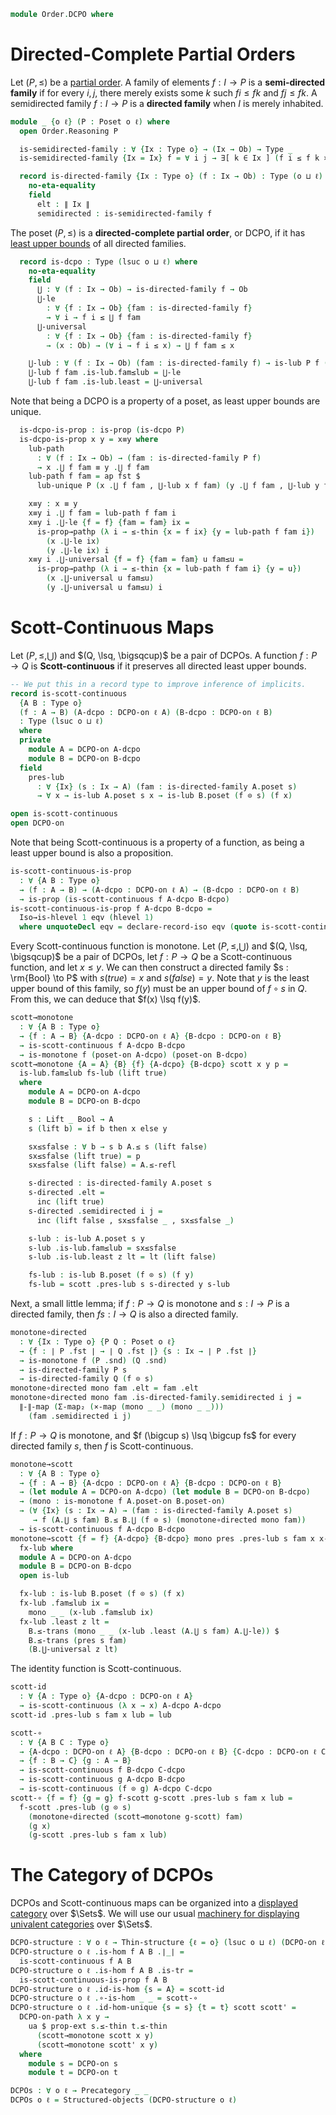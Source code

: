 <!--
```agda
-- Required to get pathp in DCPO-on to go through.
{-# OPTIONS --lossy-unification #-}
open import Data.Bool

open import Cat.Displayed.Univalence.Thin
open import Cat.Prelude

open import Order.Base
open import Order.Diagram.Lub
open import Order.Instances.Props

import Order.Reasoning
```
-->

```agda
module Order.DCPO where
```

<!--
```agda
private variable
  o ℓ ℓ' : Level
  Ix A B : Type o
```
-->

# Directed-Complete Partial Orders

Let $(P, \le)$ be a [partial order]. A family of elements $f : I \to P$ is
a **semi-directed family** if for every $i, j$, there merely exists
some $k$ such $f i \le f k$ and $f j \le f k$. A semidirected family
$f : I \to P$ is a **directed family** when $I$ is merely inhabited.

[partial order]: Order.Base.html

```agda
module _ {o ℓ} (P : Poset o ℓ) where
  open Order.Reasoning P

  is-semidirected-family : ∀ {Ix : Type o} → (Ix → Ob) → Type _
  is-semidirected-family {Ix = Ix} f = ∀ i j → ∃[ k ∈ Ix ] (f i ≤ f k × f j ≤ f k)

  record is-directed-family {Ix : Type o} (f : Ix → Ob) : Type (o ⊔ ℓ) where
    no-eta-equality
    field
      elt : ∥ Ix ∥
      semidirected : is-semidirected-family f

```

The poset $(P, \le)$ is a **directed-complete partial order**, or DCPO,
if it has [least upper bounds] of all directed families.

[least upper bounds]: Order.Diagram.Lub.html

```agda
  record is-dcpo : Type (lsuc o ⊔ ℓ) where
    no-eta-equality
    field
      ⋃ : ∀ (f : Ix → Ob) → is-directed-family f → Ob
      ⋃-le
        : ∀ {f : Ix → Ob} {fam : is-directed-family f}
        → ∀ i → f i ≤ ⋃ f fam
      ⋃-universal
        : ∀ {f : Ix → Ob} {fam : is-directed-family f}
        → (x : Ob) → (∀ i → f i ≤ x) → ⋃ f fam ≤ x

    ⋃-lub : ∀ (f : Ix → Ob) (fam : is-directed-family f) → is-lub P f (⋃ f fam)
    ⋃-lub f fam .is-lub.fam≤lub = ⋃-le 
    ⋃-lub f fam .is-lub.least = ⋃-universal
```

Note that being a DCPO is a property of a poset, as least upper bounds
are unique.

<!--
```agda
module _ {o ℓ} {P : Poset o ℓ} where
  open Order.Reasoning P
  open is-dcpo
```
-->

```agda
  is-dcpo-is-prop : is-prop (is-dcpo P)
  is-dcpo-is-prop x y = x≡y where
    lub-path
      : ∀ (f : Ix → Ob) → (fam : is-directed-family P f)
      → x .⋃ f fam ≡ y .⋃ f fam
    lub-path f fam = ap fst $
      lub-unique P (x .⋃ f fam , ⋃-lub x f fam) (y .⋃ f fam , ⋃-lub y f fam)

    x≡y : x ≡ y
    x≡y i .⋃ f fam = lub-path f fam i
    x≡y i .⋃-le {f = f} {fam = fam} ix =
      is-prop→pathp (λ i → ≤-thin {x = f ix} {y = lub-path f fam i})
        (x .⋃-le ix)
        (y .⋃-le ix) i
    x≡y i .⋃-universal {f = f} {fam = fam} u fam≤u =
      is-prop→pathp (λ i → ≤-thin {x = lub-path f fam i} {y = u})
        (x .⋃-universal u fam≤u)
        (y .⋃-universal u fam≤u) i
```

<!--
```agda
record DCPO-on {o} (ℓ : Level) (A : Type o) : Type (lsuc (o ⊔ ℓ)) where
  no-eta-equality
  field
    poset-on : Poset-on ℓ A
  open Poset-on poset-on public

  poset : Poset o ℓ
  poset = el A has-is-set , poset-on

  field
    has-dcpo : is-dcpo (el A has-is-set , poset-on)
  open is-dcpo has-dcpo public

DCPO : (o ℓ : Level) → Type (lsuc o ⊔ lsuc ℓ)
DCPO o ℓ = Σ[ A ∈ Type o ] DCPO-on ℓ A

DCPO-on-pathp
  : ∀ {A B : Type o}
  → {A-dcpo : DCPO-on ℓ A} {B-dcpo : DCPO-on ℓ B}
  → (p : A ≡ B)
  → PathP (λ i → p i → p i → Type ℓ) (DCPO-on._≤_ A-dcpo) (DCPO-on._≤_ B-dcpo)
  → PathP (λ i → DCPO-on ℓ (p i)) A-dcpo B-dcpo
DCPO-on-pathp {o = o} {ℓ = ℓ} {A-dcpo = A-dcpo} {B-dcpo} p q = dcpo-path where
  module A = DCPO-on A-dcpo
  module B = DCPO-on B-dcpo

  abstract
    on-path : PathP (λ i → Poset-on ℓ (p i)) A.poset-on B.poset-on
    on-path = Poset-on-pathp p q

  poset-line : I → Poset o ℓ
  poset-line i = el (p i) (Poset-on.has-is-set (on-path i)) , on-path i

  dcpo-path : PathP (λ i → DCPO-on ℓ (p i)) A-dcpo B-dcpo
  dcpo-path i .DCPO-on.poset-on = on-path i
  dcpo-path i .DCPO-on.has-dcpo =
    is-prop→pathp
      (λ i → is-dcpo-is-prop {P = poset-line i})
      A.has-dcpo B.has-dcpo i

DCPO-on-path
  : ∀ {A : Type o}
  → {P Q : DCPO-on ℓ A}
  → (∀ x y → DCPO-on._≤_ P x y ≡ DCPO-on._≤_ Q x y)
  → P ≡ Q
DCPO-on-path p = DCPO-on-pathp refl (funext λ x → funext λ y → p x y)

open is-directed-family
```
-->

# Scott-Continuous Maps

Let $(P, \le, \bigcup)$ and $(Q, \lsq, \bigsqcup)$ be a pair of DCPOs.
A function $f : P \to Q$ is **Scott-continuous** if it preserves all
directed least upper bounds.

```agda
-- We put this in a record type to improve inference of implicits.
record is-scott-continuous
  {A B : Type o}
  (f : A → B) (A-dcpo : DCPO-on ℓ A) (B-dcpo : DCPO-on ℓ B)
  : Type (lsuc o ⊔ ℓ)
  where
  private
    module A = DCPO-on A-dcpo
    module B = DCPO-on B-dcpo
  field
    pres-lub
      : ∀ {Ix} (s : Ix → A) (fam : is-directed-family A.poset s)
      → ∀ x → is-lub A.poset s x → is-lub B.poset (f ⊙ s) (f x)

open is-scott-continuous
open DCPO-on
```

Note that being Scott-continuous is a property of a function, as being
a least upper bound is also a proposition.

```agda
is-scott-continuous-is-prop
  : ∀ {A B : Type o}
  → (f : A → B) → (A-dcpo : DCPO-on ℓ A) → (B-dcpo : DCPO-on ℓ B)
  → is-prop (is-scott-continuous f A-dcpo B-dcpo)
is-scott-continuous-is-prop f A-dcpo B-dcpo =
  Iso→is-hlevel 1 eqv (hlevel 1)
  where unquoteDecl eqv = declare-record-iso eqv (quote is-scott-continuous) 
```

Every Scott-continuous function is monotone. Let $(P, \le, \bigcup)$ and
$(Q, \lsq, \bigsqcup)$ be a pair of DCPOs, let $f : P \to Q$ be a
Scott-continuous function, and let $x \le y$. We can then construct
a directed family $s : \rm{Bool} \to P$ with $s(true) = x$ and
$s(false) = y$. Note that $y$ is the least upper bound of this family,
so $f(y)$ must be an upper bound of $f \circ s$ in $Q$. From this,
we can deduce that $f(x) \lsq f(y)$.

```agda
scott→monotone
  : ∀ {A B : Type o}
  → {f : A → B} {A-dcpo : DCPO-on ℓ A} {B-dcpo : DCPO-on ℓ B}
  → is-scott-continuous f A-dcpo B-dcpo
  → is-monotone f (poset-on A-dcpo) (poset-on B-dcpo)
scott→monotone {A = A} {B} {f} {A-dcpo} {B-dcpo} scott x y p =
  is-lub.fam≤lub fs-lub (lift true)
  where
    module A = DCPO-on A-dcpo
    module B = DCPO-on B-dcpo

    s : Lift _ Bool → A
    s (lift b) = if b then x else y

    sx≤sfalse : ∀ b → s b A.≤ s (lift false)
    sx≤sfalse (lift true) = p
    sx≤sfalse (lift false) = A.≤-refl

    s-directed : is-directed-family A.poset s
    s-directed .elt =
      inc (lift true)
    s-directed .semidirected i j =
      inc (lift false , sx≤sfalse _ , sx≤sfalse _)

    s-lub : is-lub A.poset s y
    s-lub .is-lub.fam≤lub = sx≤sfalse
    s-lub .is-lub.least z lt = lt (lift false)

    fs-lub : is-lub B.poset (f ⊙ s) (f y)
    fs-lub = scott .pres-lub s s-directed y s-lub
```

Next, a small little lemma; if $f : P \to Q$ is monotone and $s : I \to P$
is a directed family, then $fs : I \to Q$ is also a directed family.

```agda
monotone∘directed
  : ∀ {Ix : Type o} {P Q : Poset o ℓ}
  → {f : ∣ P .fst ∣ → ∣ Q .fst ∣} {s : Ix → ∣ P .fst ∣}
  → is-monotone f (P .snd) (Q .snd)
  → is-directed-family P s
  → is-directed-family Q (f ⊙ s)
monotone∘directed mono fam .elt = fam .elt
monotone∘directed mono fam .is-directed-family.semidirected i j =
  ∥-∥-map (Σ-map₂ (×-map (mono _ _) (mono _ _)))
    (fam .semidirected i j)
```

If $f : P \to Q$ is monotone, and $f (\bigcup s) \lsq \bigcup fs$ for
every directed family $s$, then $f$ is Scott-continuous.

```agda
monotone→scott
  : ∀ {A B : Type o}
  → {f : A → B} {A-dcpo : DCPO-on ℓ A} {B-dcpo : DCPO-on ℓ B}
  → (let module A = DCPO-on A-dcpo) (let module B = DCPO-on B-dcpo)
  → (mono : is-monotone f A.poset-on B.poset-on)
  → (∀ {Ix} (s : Ix → A) → (fam : is-directed-family A.poset s)
     → f (A.⋃ s fam) B.≤ B.⋃ (f ⊙ s) (monotone∘directed mono fam))
  → is-scott-continuous f A-dcpo B-dcpo
monotone→scott {f = f} {A-dcpo} {B-dcpo} mono pres .pres-lub s fam x x-lub =
  fx-lub where
  module A = DCPO-on A-dcpo
  module B = DCPO-on B-dcpo
  open is-lub

  fx-lub : is-lub B.poset (f ⊙ s) (f x)
  fx-lub .fam≤lub ix =
    mono _ _ (x-lub .fam≤lub ix)
  fx-lub .least z lt =
    B.≤-trans (mono _ _ (x-lub .least (A.⋃ s fam) A.⋃-le)) $
    B.≤-trans (pres s fam)
    (B.⋃-universal z lt)
```

The identity function is Scott-continuous.

```agda
scott-id
  : ∀ {A : Type o} {A-dcpo : DCPO-on ℓ A}
  → is-scott-continuous (λ x → x) A-dcpo A-dcpo
scott-id .pres-lub s fam x lub = lub
```

```agda
scott-∘
  : ∀ {A B C : Type o}
  → {A-dcpo : DCPO-on ℓ A} {B-dcpo : DCPO-on ℓ B} {C-dcpo : DCPO-on ℓ C}
  → {f : B → C} {g : A → B}
  → is-scott-continuous f B-dcpo C-dcpo
  → is-scott-continuous g A-dcpo B-dcpo
  → is-scott-continuous (f ⊙ g) A-dcpo C-dcpo
scott-∘ {f = f} {g = g} f-scott g-scott .pres-lub s fam x lub =
  f-scott .pres-lub (g ⊙ s)
    (monotone∘directed (scott→monotone g-scott) fam)
    (g x)
    (g-scott .pres-lub s fam x lub)
```



# The Category of DCPOs

DCPOs and Scott-continuous maps can be organized into a [displayed category]
over $\Sets$. We will use our usual [machinery for displaying]
[univalent categories] over $\Sets$.

[displayed category]: Cat.Displayed.Base.html
[machinery for displaying]: Cat.Displayed.Univalence.Thin.html
[univalent categories]: Cat.Univalent.html

```agda
DCPO-structure : ∀ o ℓ → Thin-structure {ℓ = o} (lsuc o ⊔ ℓ) (DCPO-on ℓ)
DCPO-structure o ℓ .is-hom f A B .∣_∣ =
  is-scott-continuous f A B
DCPO-structure o ℓ .is-hom f A B .is-tr =
  is-scott-continuous-is-prop f A B 
DCPO-structure o ℓ .id-is-hom {s = A} = scott-id
DCPO-structure o ℓ .∘-is-hom _ _ = scott-∘
DCPO-structure o ℓ .id-hom-unique {s = s} {t = t} scott scott' =
  DCPO-on-path λ x y →
    ua $ prop-ext s.≤-thin t.≤-thin
      (scott→monotone scott x y)
      (scott→monotone scott' x y)
  where
    module s = DCPO-on s
    module t = DCPO-on t

DCPOs : ∀ o ℓ → Precategory _ _
DCPOs o ℓ = Structured-objects (DCPO-structure o ℓ)
```

